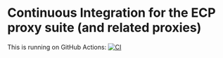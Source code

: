 # Continuous Integration for the ECP proxy suite (and related proxies)


This is running on GitHub Actions: [![CI](https://github.com/proxyapps/proxy-ci/workflows/CI/badge.svg)](https://github.com/proxyapps/proxy-ci/actions?query=branch%3Amaster+workflow%3ACI)
